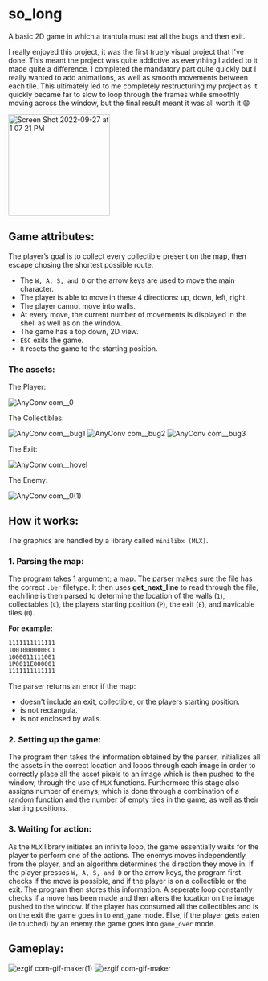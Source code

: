 # so_long
A basic 2D game in which a trantula must eat all the bugs and then exit.

I really enjoyed this project, it was the first truely visual project that I've done.  This meant the project was quite addictive as everything I added to it made quite a difference.  I completed the mandatory part quite quickly but I really wanted to add animations, as well as smooth movements between each tile.  This ultimately led to me completely restructuring my project as it quickly became far to slow to loop through the frames while smoothly moving across the window, but the final result meant it was all worth it 😄

<img width="202" alt="Screen Shot 2022-09-27 at 1 07 21 PM" src="https://user-images.githubusercontent.com/68693691/192509889-f9ad72f3-61fa-49af-a9cb-4c8b54ffca91.png">

## Game attributes:
The player’s goal is to collect every collectible present on the map, then escape
chosing the shortest possible route.
* The ```W, A, S, and D``` or the arrow keys are used to move the main character.
* The player is able to move in these 4 directions: up, down, left, right.
* The player cannot move into walls.
* At every move, the current number of movements is displayed in the shell as well as on the window.
* The game has a top down, 2D view.
* ``` ESC ``` exits the game.
* ```R``` resets the game to the starting position. 

### The assets:
The Player:

![AnyConv com__0](https://user-images.githubusercontent.com/68693691/192497974-c3c7b530-e26c-4aa4-87f9-d6b26133ca09.png)

The Collectibles:

![AnyConv com__bug1](https://user-images.githubusercontent.com/68693691/192498200-dc73601a-b02d-48ec-bcab-21ac48172b6f.png)
![AnyConv com__bug2](https://user-images.githubusercontent.com/68693691/192498207-4a7df3b7-00b2-4749-bd23-7573dcd7d1d1.png)
![AnyConv com__bug3](https://user-images.githubusercontent.com/68693691/192498219-7fd790c2-0066-4019-8d54-46751cb1830a.png)

The Exit:

![AnyConv com__hovel](https://user-images.githubusercontent.com/68693691/192498259-d8ef3271-c8bf-4f74-80c2-e5a2c6951305.png)

The Enemy:

![AnyConv com__0(1)](https://user-images.githubusercontent.com/68693691/192498300-c878091c-91c5-481a-980e-6766dc81e90a.png)

## How it works:
The graphics are handled by a library called ```minilibx (MLX)```.

### 1. Parsing the map:
The program takes 1 argument; a map.  The parser makes sure the file has the correct ```.ber``` filetype.  It then uses **get_next_line** to read through the file, each line is then parsed to determine the location of the walls (```1```), collectables (```C```), the players starting position (```P```), the exit (```E```), and navicable tiles (```0```).

**For example:**
```
1111111111111
10010000000C1
1000011111001
1P0011E000001
1111111111111
```

The parser returns an error if the map:
* doesn't include an exit, collectible, or the players starting position.
* is not rectangula.
* is not enclosed by walls.

### 2. Setting up the game:
The program then takes the information obtained by the parser, initializes all the assets in the correct location and loops through each image in order to correctly place all the asset pixels to an image which is then pushed to the window, through the use of ```MLX``` functions.  Furthermore this stage also assigns number of enemys, which is done through a combination of a random function and the number of empty tiles in the game, as well as their starting positions.

### 3. Waiting for action:
As the ```MLX``` library initiates an infinite loop, the game essentially waits for the player to perform one of the actions.  The enemys moves independently from the player, and an algorithm determines the direction they move in.  If the player presses ```W, A, S, and D``` or the arrow keys, the program first checks if the move is possible, and if the player is on a collectible or the exit.  The program then stores this information.  A seperate loop constantly checks if a move has been made and then alters the location on the image pushed to the window. If the player has consumed all the collectibles and is on the exit the game goes in to ```end_game``` mode. Else, if the player gets eaten (ie touched) by an enemy the game goes into ```game_over``` mode.

## Gameplay:
![ezgif com-gif-maker(1)](https://user-images.githubusercontent.com/68693691/192513482-ae388fc5-9532-4c3e-a185-3643cd27f225.gif)
![ezgif com-gif-maker](https://user-images.githubusercontent.com/68693691/192511286-914c9f52-b897-461a-82b8-ae97404f00fb.gif)

